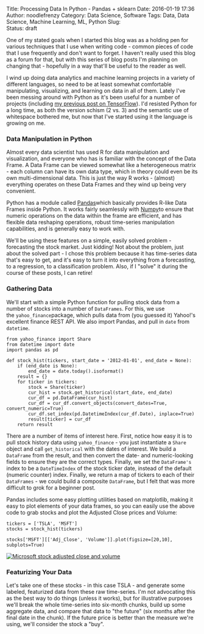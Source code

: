Title: Processing Data In Python - Pandas + sklearn
Date: 2016-01-19 17:36
Author: noodlefrenzy
Category: Data Science, Software
Tags: Data, Data Science, Machine Learning, ML, Python
Slug:  
Status: draft

One of my stated goals when I started this blog was as a holding pen for
various techniques that I use when writing code - common pieces of code
that I use frequently and don't want to forget. I haven't really used
this blog as a forum for that, but with this series of blog posts I'm
planning on changing that - hopefully in a way that'll be useful to the
reader as well.

I wind up doing data analytics and machine learning projects in a
variety of different languages, so need to be at least somewhat
comfortable manipulating, visualizing, and learning on data in all of
them. Lately I've been messing around with Python as it's been useful
for a number of projects (including [my previous post on
TensorFlow](http://www.mikelanzetta.com/2015/12/tensorflow-on-azure-using-docker/)).
I'd resisted Python for a long time, as both the version schism (2 vs.
3) and the semantic use of whitespace bothered me, but now that I've
started using it the language is growing on me.

### Data Manipulation in Python

Almost every data scientist has used R for data manipulation and
visualization, and everyone who has is familiar with the concept of the
Data Frame. A Data Frame can be viewed somewhat like a heterogeneous
matrix - each column can have its own data type, which in theory could
even be its own multi-dimensional data. This is just the way R works -
(almost) everything operates on these Data Frames and they wind up being
very convenient.

Python has a module called [Pandas](http://pandas.pydata.org/)which
basically provides R-like Data Frames inside Python. It works fairly
seamlessly with [Numpy](http://www.numpy.org/)to ensure that numeric
operations on the data within the frame are efficient, and has flexible
data reshaping operations, robust time-series manipulation capabilities,
and is generally easy to work with.

We'll be using these features on a simple, easily solved problem -
forecasting the stock market. Just kidding! Not about the problem, just
about the solved part - I chose this problem because it has time-series
data that's easy to get, and it's easy to turn it into everything from a
forecasting, to a regression, to a classification problem. Also, if I
"solve" it during the course of these posts, I can retire!

### Gathering Data

We'll start with a simple Python function for pulling stock data from a
number of stocks into a number of `DataFrames`. For this, we use
the `yahoo_finance`package, which pulls data from (you guessed it)
Yahoo!'s excellent finance REST API. We also import Pandas, and pull in
`date` from `datetime`.

``` {.lang:python .decode:true title="Grabbing stock history data as a Data Frame"}
from yahoo_finance import Share
from datetime import date
import pandas as pd

def stock_hist(tickers, start_date = '2012-01-01', end_date = None):
    if (end_date is None):
        end_date = date.today().isoformat()
    result = {}
    for ticker in tickers:
        stock = Share(ticker)
        cur_hist = stock.get_historical(start_date, end_date)
        cur_df = pd.DataFrame(cur_hist)
        cur_df = cur_df.convert_objects(convert_dates=True, convert_numeric=True)
        cur_df.set_index(pd.DatetimeIndex(cur_df.Date), inplace=True)
        result[ticker] = cur_df
    return result
```

There are a number of items of interest here. First, notice how easy it
is to pull stock history data using `yahoo_finance` - you just
instantiate a `Share` object and call `get_historical` with the dates of
interest. We build a `DataFrame` from the result, and then convert the
date- and numeric-looking fields to ensure they are the correct types.
Finally, we set the `DataFrame's` index to be a `DateTimeIndex` of the
stock ticker date, instead of the default (numeric counter) index.
Finally, we return a map of tickers to each of their `DataFrames` - we
could build a composite `DataFrame`, but I felt that was more difficult
to grok for a beginner post.

Pandas includes some easy plotting utilities based on matplotlib, making
it easy to plot elements of your data frames, so you can easily use the
above code to grab stocks and plot the Adjusted Close prices and Volume:

``` {.lang:python .decode:true title="Plotting some stock data"}
tickers = ['TSLA', 'MSFT']
stocks = stock_hist(tickers)

stocks['MSFT'][['Adj_Close', 'Volume']].plot(figsize=[20,10], subplots=True)
```

[![Microsoft stock adjusted close and
volume](http://www.mikelanzetta.com/wp-content/uploads/2016/01/msft_stock-1024x498.png "Microsoft stock adjusted close and volume")](http://www.mikelanzetta.com/wp-content/uploads/2016/01/msft_stock.png)

### Featurizing Your Data

Let's take one of these stocks - in this case TSLA - and generate some
labeled, featurized data from these raw time-series. I'm not advocating
this as the best way to do things (unless it works), but for
illustrative purposes we'll break the whole time-series into six-month
chunks, build up some aggregate data, and compare that data to "the
future" (six months after the final date in the chunk). If the future
price is better than the measure we're using, we'll consider the stock a
"buy".

 


